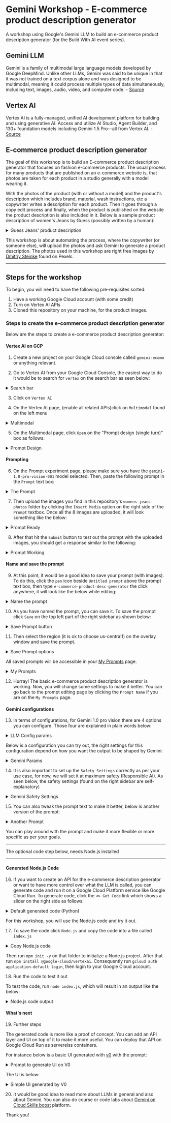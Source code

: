# Gemini Workshop - E-commerce product description generator

A workshop using Google's Gemini LLM to build an e-commerce product description generator (for the Build With AI event series).

## Gemini LLM

Gemini is a family of multimodal large language models developed by Google DeepMind. Unlike other LLMs, Gemini was said to be unique in that it was not trained on a text corpus alone and was designed to be multimodal, meaning it could process multiple types of data simultaneously, including text, images, audio, video, and computer code. - [Source](https://en.wikipedia.org/wiki/Gemini_(language_model))

## Vertex AI

Vertex AI is a fully-managed, unified AI development platform for building and using generative AI. Access and utilize AI Studio, Agent Builder, and 130+ foundation models including Gemini 1.5 Pro—all from Vertex AI. - [Source](https://cloud.google.com/vertex-ai?hl=en)

## E-commerce product description generator

The goal of this workshop is to build an E-commerce product description generator that focuses on fashion e-commerce products. The usual process for many products that are published on an e-commerce website is, that photos are taken for each product in a studio generally with a model wearing it.

With the photos of the product (with or without a model) and the product's description which includes brand, material, wash instructions, etc a copywriter writes a description for each product. Then it goes through a copy edit process and finally, when the product is published on the website the product description is also included in it. Below is a sample product description of women's Jeans by Guess (possibly written by a human):

<details>
<summary>Guess Jeans' product description</summary>

![Guess Jeans Product description](./images/00sample-prod-desc.jpg)

</details>

This workshop is about automating the process, where the copywriter (or someone else), will upload the photos and ask Gemini to generate a product description. The photos used in this workshop are right free images by [Dmitriy Steinke](https://www.pexels.com/photo/model-in-a-white-t-shirt-and-jeans-17542870/) found on Pexels.

---

## Steps for the workshop

To begin, you will need to have the following pre-requisites sorted:

1. Have a working Google Cloud account (with some credit)
1. Turn on Vertex AI APIs
1. Cloned this repository on your machine, for the product images.

### Steps to create the e-commerce product description generator

Below are the steps to create a e-commerce product description generator:

#### Vertex AI on GCP

1. Create a new project on your Google Cloud console called `gemini-ecomm` or anything relevant.

2. Go to Vertex AI from your Google Cloud Console, the easiest way to do it would be to search for `vertex` on the search bar as seen below:

<details>
<summary>Search bar</summary>

![Search vertex on GCP console](./images/01seach-vertex-on-gcp.jpg)

</details>

 3. Click on `Vertex AI`

 4. On the Vertex AI page, (enable all related APIs)click on `Multimodal` found on the left menu

<details>
<summary>Multimodal</summary>

![Click on Multimodal on Vertex AI page](./images/02multimodal.jpg)

</details>

 5. On the Multimodal page, click `Open` on the "Prompt design (single turn)" box as follows:

<details>
<summary>Prompt Design</summary>

![Click on Open for Prompt design (Single Turn)](./images/03single-turn.jpg)

</details>

#### Prompting

6. On the Prompt experiment page, please make sure you have the `gemini-1.0-pro-vision-001` model selected. Then, paste the following prompt in the `Prompt` text box:

<details>
<summary>The Prompt</summary>

```text
As an expert e-commerce copywriter, analyze the uploaded images of
women's jeans and write a product description for a low to mid-end 
fashion e-commerce website. Please include the details about the 
comfortable to wear jeans and do not include any details about the 
price. Make sure that the copy is written in an engaging and friendly tone.
```

</details>


7. Then upload the images you find in this repository's `womens-jeans-photos` folder by clicking the `Insert Media` option on the right side of the `Prompt` textbox. Once all the 8 images are uploaded, it will look something like the below:

<details>
<summary>Prompt Ready</summary>

![The prompt with the images upload](./images/04prompt-ready.jpg)

</details>

8. After that hit the `Submit` button to test out the prompt with the uploaded images, you should get a response similar to the following:

<details>
<summary>Prompt Working</summary>

![The response to the prompt with product description](./images/05prompt-response.jpg)

</details>

#### Name and save the prompt

9. At this point, it would be a good idea to save your prompt (with images). To do this, click the `pen` icon beside `Untitled prompt` above the prompt text box, then type `e-commerce-product-desc-generator` the click anywhere, it will look like the below while editing:

<details>
<summary>Name the prompt</summary>

![Name the prompt](./images/06name-prompt.jpg)
</details>

10. As you have named the prompt, you can save it. To save the prompt click `Save` on the top left part of the right sidebar as shown below:

<details>
<summary>Save Prompt button</summary>

![Save button for the prompt](./images/07save-button.jpg)

</details>

11. Then select the region (it is ok to choose us-central1) on the overlay window and save the prompt.

<details>
<summary>Save Prompt options</summary>

![Save the prompt selecting a region](./images/08save-prompt-region.jpg)

</details>

All saved prompts will be accessible in your [My Prompts](https://console.cloud.google.com/vertex-ai/generative/multimodal/my-prompts?hl=en-AU) page.

<details>
<summary>My Prompts</summary>

![Save the prompt selecting a region](./images/09my-prompts.jpg)

</details>

12. Hurray! The basic e-commerce product description generator is working. Now, you will change some settings to make it better. You can go back to the prompt editing page by clicking the `Prompt Name` if you are on the `My Prompts` page.

#### Gemini configurations

13. In terms of configurations, for Gemini 1.0 pro vision there are 4 options you can configure. Those four are explained in plain words below:

<details>
<summary>LLM Config params</summary>

* **Temperature (Randomness/Creativity/Spice)**: Imagine a roulette wheel (randomness). A high temperature increases the spin's randomness, affecting the chosen word (output).

* **Output Token Limit (Length)**: This is like a set word limit (length) for your text. It controls how many words the LLM generates in total.

* **Top K (Choice)**: Think of this as picking from a shortlist (choice) of the most likely words. A lower K restricts the options for the next word.

* **Top P (Probability)**: This is like a probability wheel (probability). It influences the LLM to pick the next word based on its likelihood (probability), not just being the most likely.

</details>

Below is a configuration you can try out, the right settings for this configuration depend on how you want the output to be shaped by Gemini:

<details>
<summary>Gemini Params</summary>

![4 configs for the Gemini pro vision LLM](./images/10gemini-configs.jpg)

</details>

14. It is also important to set up the `Safety Settings` correctly as per your use case, for now, we will set it at maximum safety (Responsible AI). As seen below, the safety settings (found on the right sidebar are self-explanatory)

<details>
<summary>Gemini Safety Settings</summary>

![4 configs for the Gemini pro vision LLM](./images/11safety-settings.jpg)

</details>

15. You can also tweak the prompt text to make it better, below is another version of the prompt:

<details>
<summary>Another Prompt</summary>

```
As an expert e-commerce copywriter, analyze the uploaded images of women's
jeans and write a product description for a low to mid-end fashion e-commerce
website. Please include the details about the comfortable to wear clothing and
do not include any details about the price. Make sure that the copy is written
in an engaging and direct tone.
```

</details>

You can play around with the prompt and make it more flexible or more specific as per your goals.

---

The optional code step below, needs Node.js installed

---

#### Generated Node.js Code

16. If you want to create an API for the e-commerce description generator or want to have more control over what the LLM is called, you can generate code and run it on a Google Cloud Platform service like Google Cloud Run. To generate code, click the `<> Get Code` link which shows a slider on the right side as follows:

<details>
<summary>Default generated code (Python)</summary>

![Get code for your Gemini experiment](./images/12get-code.jpg)
</details>

For this workshop, you will use the Node.js code and try it out.

17. To save the code click `Node.js` and copy the code into a file called `index.js`

<details>
<summary>Copy Node.js code</summary>

![Get Node.js code for e-commerce descripiton generator](./images/13copy-node-js-code.jpg)

</details>

Then run `npm init -y` on that folder to initialize a Node.js project. After that run `npm install @google-cloud/vertexai`.  Consequently run `gcloud auth application-default login`, then login to your Google Cloud account.

18. Run the code to test it out

To test the code, run `node index.js`, which will result in an output like the below:

<details>
<summary>Node.js code output</summary>

![Get Node.js code for e-commerce description generator](./images/14nodejs-output.jpg)

</details>

#### What's next

19. Further steps

The generated code is more like a proof of concept. You can add an API layer and UI on top of it to make it more useful. You can deploy that API on Google Cloud Run as serverelss containers.

For instance below is a basic UI generated with [v0](https://v0.dev/r/iP3BVQiLBa5) with the prompt:

<details>
<summary>Prompt to generate UI on V0</summary>

```
An internal tool for e-commerce websites to generate product descriptions,
it will have a product name text box, multi-file upload field, category
select box with clothes, shoes, accessory options, gender select box
with male, female, and unisex options and age select box with infants,
kids, teens, and adults options. Then a button that says Generate.
```

</details>

The UI is below:

<details>
<summary>Simple UI generated by V0</summary>

![Get Node.js code for e-commerce description generator](./images/15simple-ui.jpg)

</details>

20. It would be good idea to read more about LLMs in general and also about Gemini. You can also do course or code labs about [Gemini on Cloud Skills boost](https://www.cloudskillsboost.google/catalog?keywords=gemini&page=1) platform.

Thank you!
